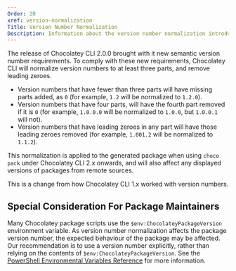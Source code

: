 ```yaml
---
Order: 20
xref: version-normalization
Title: Version Number Normalization
Description: Information about the version number normalization introduced in Chocolatey CLI 2.0.0.
---
```


The release of Chocolatey CLI 2.0.0 brought with it new semantic version number requirements. To comply with these new requirements, Chocolatey CLI will normalize version numbers to at least three parts, and remove leading zeroes.

* Version numbers that have fewer than three parts will have missing parts added, as `0` (for example, `1.2` will be normalized to `1.2.0`).
* Version numbers that have four parts, will have the fourth part removed if it is `0` (for example, `1.0.0.0` will be normalized to `1.0.0`, but `1.0.0.1` will not).
* Version numbers that have leading zeroes in any part will have those leading zeroes removed (for example, `1.001.2` will be normalized to `1.1.2`).

This normalization is applied to the generated package when using `choco pack` under Chocolatey CLI 2.x onwards, and will also affect any displayed versions of packages from remote sources.

This is a change from how Chocolatey CLI 1.x worked with version numbers.

## Special Consideration For Package Maintainers

Many Chocolatey package scripts use the `$env:ChocolateyPackageVersion` environment variable. As version number normalization affects the package version number, the expected behaviour of the package may be affected. Our recommendation is to use a version number explicitly, rather than relying on the contents of `$env:ChocolateyPackageVersion`. See the [PowerShell Environmental Variables Reference](xref:powershell-reference#environment-variables) for more information.
